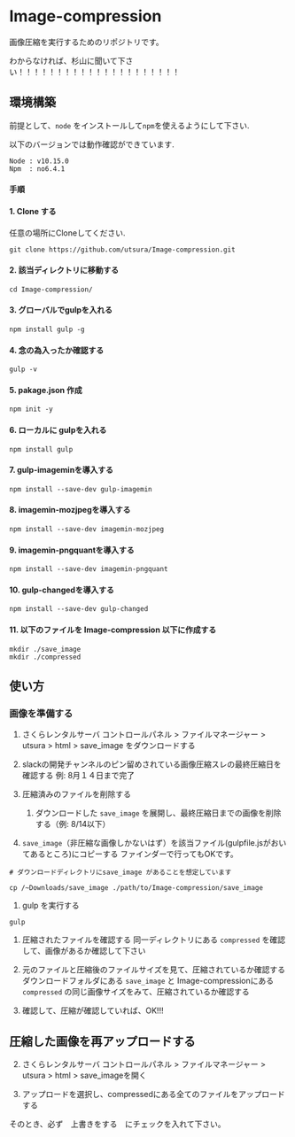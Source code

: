 # Image-compression
画像圧縮を実行するためのリポジトリです。

わからなければ、杉山に聞いて下さい！！！！！！！！！！！！！！！！！！！！！

## 環境構築
前提として、`node` をインストールして`npm`を使えるようにして下さい.

以下のバージョンでは動作確認ができています.
```
Node : v10.15.0
Npm  : no6.4.1
```

#### 手順
#### 1. Clone する
任意の場所にCloneしてください.
```
git clone https://github.com/utsura/Image-compression.git
```


#### 2. 該当ディレクトリに移動する

```
cd Image-compression/
```

#### 3. グローバルでgulpを入れる

```
npm install gulp -g
```

#### 4. 念の為入ったか確認する
```
gulp -v
```

#### 5. pakage.json 作成

```
npm init -y
```

#### 6. ローカルに gulpを入れる

```
npm install gulp
```

#### 7. gulp-imageminを導入する
```
npm install --save-dev gulp-imagemin
```

#### 8. imagemin-mozjpegを導入する

```
npm install --save-dev imagemin-mozjpeg
```

#### 9. imagemin-pngquantを導入する

```
npm install --save-dev imagemin-pngquant
```

#### 10. gulp-changedを導入する
```
npm install --save-dev gulp-changed
```

#### 11. 以下のファイルを Image-compression 以下に作成する

```
mkdir ./save_image
mkdir ./compressed
```

## 使い方
### 画像を準備する
1. さくらレンタルサーバ コントロールパネル > ファイルマネージャー > utsura > html > save_image をダウンロードする

1. slackの開発チャンネルのピン留めされている画像圧縮スレの最終圧縮日を確認する
例: 8月１４日まで完了

1. 圧縮済みのファイルを削除する
    1. ダウンロードした `save_image` を展開し、最終圧縮日までの画像を削除する（例: 8/14以下）

1. `save_image`（非圧縮な画像しかないはず）を該当ファイル(gulpfile.jsがおいてあるところ)にコピーする
ファインダーで行ってもOKです。

```
# ダウンロードディレクトリにsave_image があることを想定しています

cp /~Downloads/save_image ./path/to/Image-compression/save_image
```

1. gulp を実行する
```
gulp
```

1. 圧縮されたファイルを確認する
同一ディレクトリにある `compressed` を確認して、画像があるか確認して下さい

1. 元のファイルと圧縮後のファイルサイズを見て、圧縮されているか確認する
ダウンロードフォルダにある `save_image` と Image-compressionにある `compressed` の同じ画像サイズをみて、圧縮されているか確認する

1. 確認して、圧縮が確認していれば、OK!!!

## 圧縮した画像を再アップロードする

2. さくらレンタルサーバ コントロールパネル > ファイルマネージャー > utsura > html > save_imageを開く

2. アップロードを選択し、compressedにある全てのファイルをアップロードする

そのとき、必ず　上書きをする　にチェックを入れて下さい。

